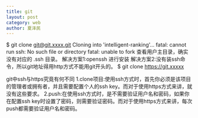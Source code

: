 ```yaml
---
title: git
layout: post
category: web
author: 夏泽民
---
```

$ git clone git@git.xxxx.git
Cloning into 'intelligent-ranking'...
fatal: cannot run ssh: No such file or directory
fatal: unable to fork
查看用户主目录，确实没有对应的 .ssh 目录。
解决方案1:openssh 进行安装
解决方案2:没有装ssh命令，所以git地址得用http方式不能用git开头的。
$ git clone https://git.xxxxx
<!-- more -->
git中ssh与https究竟有何不同
1.clone项目:使用ssh方式时，首先你必须是该项目的管理者或拥有者，并且需要配置个人的ssh key。而对于使用https方式来讲，就没有这些要求。
2.push:在使用ssh方式时，是不需要验证用户名和密码，如果你在配置ssh key时设置了密码，则需要验证密码。而对于使用https方式来讲，每次push都需要验证用户名和密码。